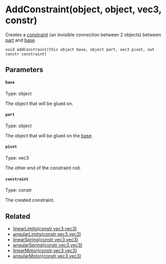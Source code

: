 # AddConstraint(object, object, vec3, constr)

Creates a [constraint](#constraint) (an invisible connection between 2 objects) between [part](#part) and [base](#base).

```
void addConstraint(this object base, object part, vec3 pivot, out constr constraint)
```

## Parameters

#### `base`
Type: object

The object that will be glued on.

#### `part`
Type: object

The object that will be glued on the [base](#base).

#### `pivot`
Type: vec3

The other end of the constraint rod.

#### `constraint`
Type: constr

The created constraint.

## Related

 - [linearLimits(constr,vec3,vec3)](/MdDocs/Functions/Physics/LinearLimits.md)
 - [angularLimits(constr,vec3,vec3)](/MdDocs/Functions/Physics/AngularLimits.md)
 - [linearSpring(constr,vec3,vec3)](/MdDocs/Functions/Physics/LinearSpring.md)
 - [angularSpring(constr,vec3,vec3)](/MdDocs/Functions/Physics/AngularSpring.md)
 - [linearMotor(constr,vec3,vec3)](/MdDocs/Functions/Physics/LinearMotor.md)
 - [angularMotor(constr,vec3,vec3)](/MdDocs/Functions/Physics/AngularMotor.md)

